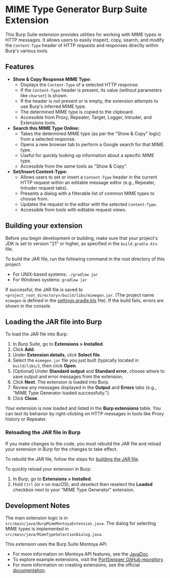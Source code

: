 # MIME Type Generator Burp Suite Extension

This Burp Suite extension provides utilities for working with MIME types in HTTP messages. It allows users to easily inspect, copy, search, and modify the `Content-Type` header of HTTP requests and responses directly within Burp's various tools.

## Features

*   **Show & Copy Response MIME Type:**
    *   Displays the `Content-Type` of a selected HTTP response.
    *   If the `Content-Type` header is present, its value (without parameters like `charset`) is shown.
    *   If the header is not present or is empty, the extension attempts to use Burp's inferred MIME type.
    *   The determined MIME type is copied to the clipboard.
    *   Accessible from Proxy, Repeater, Target, Logger, Intruder, and Extensions tools.
*   **Search this MIME Type Online:**
    *   Takes the determined MIME type (as per the "Show & Copy" logic) from a selected response.
    *   Opens a new browser tab to perform a Google search for that MIME type.
    *   Useful for quickly looking up information about a specific MIME type.
    *   Accessible from the same tools as "Show & Copy".
*   **Set/Insert Content-Type:**
    *   Allows users to set or insert a `Content-Type` header in the current HTTP request within an editable message editor (e.g., Repeater, Intruder request tabs).
    *   Presents a dialog with a filterable list of common MIME types to choose from.
    *   Updates the request in the editor with the selected `Content-Type`.
    *   Accessible from tools with editable request views.

## Building your extension

Before you begin development or building, make sure that your project's JDK is set to version "21" or higher, as specified in the `build.gradle.kts` file.

To build the JAR file, run the following command in the root directory of this project:

*   For UNIX-based systems: `./gradlew jar`
*   For Windows systems: `gradlew jar`

If successful, the JAR file is saved to `<project_root_directory>/build/libs/mimegen.jar`. (The project name `mimegen` is defined in the [settings.gradle.kts](./settings.gradle.kts) file). If the build fails, errors are shown in the console.

## Loading the JAR file into Burp

To load the JAR file into Burp:

1.  In Burp Suite, go to **Extensions > Installed**.
2.  Click **Add**.
3.  Under **Extension details**, click **Select file**.
4.  Select the `mimegen.jar` file you just built (typically located in `build/libs/`), then click **Open**.
5.  [Optional] Under **Standard output** and **Standard error**, choose where to save output and error messages from the extension.
6.  Click **Next**. The extension is loaded into Burp.
7.  Review any messages displayed in the **Output** and **Errors** tabs (e.g., "MIME Type Generator loaded successfully.").
8.  Click **Close**.

Your extension is now loaded and listed in the **Burp extensions** table. You can test its behavior by right-clicking on HTTP messages in tools like Proxy history or Repeater.

### Reloading the JAR file in Burp

If you make changes to the code, you must rebuild the JAR file and reload your extension in Burp for the changes to take effect.

To rebuild the JAR file, follow the steps for [building the JAR file](#building-the-jar-file).

To quickly reload your extension in Burp:

1.  In Burp, go to **Extensions > Installed**.
2.  Hold `Ctrl` (or `⌘` on macOS), and deselect then reselect the **Loaded** checkbox next to your "MIME Type Generator" extension.

## Development Notes

The main extension logic is in `src/main/java/BurpMimeMontoyaExtension.java`.
The dialog for selecting MIME types is implemented in `src/main/java/MimeTypeSelectionDialog.java`.

This extension uses the Burp Suite Montoya API.

*   For more information on Montoya API features, see the [JavaDoc](https://portswigger.github.io/burp-extensions-montoya-api/javadoc/burp/api/montoya/MontoyaApi.html).
*   To explore example extensions, visit the [PortSwigger GitHub repository](https://github.com/PortSwigger/burp-extensions-montoya-api-examples).
*   For more information on creating extensions, see the official [documentation](https://portswigger.net/burp/documentation/desktop/extend-burp/extensions/creating).